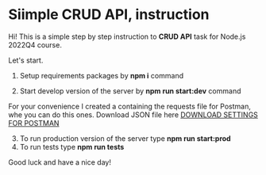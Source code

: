 # Siimple CRUD API, instruction

Hi! This is a simple step by step instruction to **CRUD API** task for Node.js 2022Q4 course.

Let's start.

1. Setup requirements packages by **npm i** command

2. Start develop version of the server by **npm run start:dev** command

For your convenience I created a containing the requests file for Postman, whe you can do this ones. Download JSON file here [DOWNLOAD SETTINGS FOR POSTMAN](https://www.dropbox.com/s/3ez6hiu3jf8ebqt/Simple%20CRUD%20API%2C%20Node.js%202022%20Q4.postman_collection.json?dl=0)

3. To run production version of the server type **npm run start:prod**
4. To run tests type **npm run tests**

Good luck and have a nice day!